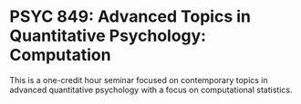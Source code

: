 # PSYC 849: Advanced Topics in Quantitative Psychology: Computation

This is a one-credit hour seminar focused on contemporary topics in advanced quantitative psychology with a focus on computational statistics.